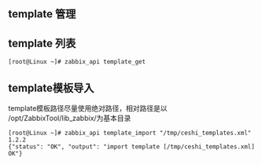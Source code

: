 ## template 管理

## template 列表
```
[root@Linux ~]# zabbix_api template_get
```

## template模板导入

template模板路径尽量使用绝对路径，相对路径是以 /opt/ZabbixTool/lib_zabbix/为基本目录
```
[root@Linux ~]# zabbix_api template_import "/tmp/ceshi_templates.xml"
1.2.2
{"status": "OK", "output": "import template [/tmp/ceshi_templates.xml] OK"}
```

